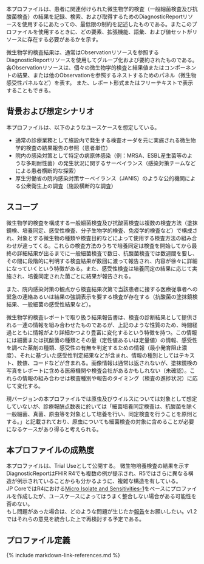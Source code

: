本プロファイルは、患者に関連付けられた微生物学的検査（一般細菌検査及び抗酸菌検査）の結果を記録、検索、および取得するためのDiagnosticReportリソースを使用するにあたっての、最低限の制約を記述したものである。またこのプロファイルを使用するときに、どの要素、拡張機能、語彙、および値セットがリソースに存在する必要があるかを示す。

微生物学的検査結果は、通常はObservationリソースを参照するDiagnosticReportリソースを使用してグループ化および要約されたものである。  
各Observationリソースは、個々の微生物学的検査と結果値またはコンポーネントの結果、または他のObservationを参照するネストするためのパネル（微生物感受性パネルなど）を表す。 また、レポート形式またはフリーテキストで表示することもできる。

## 背景および想定シナリオ

本プロファイルは、以下のようなユースケースを想定している。

 - 通常の診療業務として施設内で発生する検査オーダを元に実施される微生物学的検査の結果報告の参照（患者単位）
 - 院内の感染対策として特定の病原体感染（例：MRSA、ESBL産生菌等のような多剤耐性菌）の発生状況に関するサーベイランス（感染対策チームなどによる患者横断的な探索）
 - 厚生労働省の院内感染対策サーベイランス（JANIS）のような公的機関による公衆衛生上の調査（施設横断的な調査）


## スコープ

微生物学的検査を構成する一般細菌検査及び抗酸菌検査は複数の検査方法（塗抹鏡検、培養同定、感受性検査、分子生物学的検査、免疫学的検査など）で構成され、対象とする微生物の種類や検査目的などによって使用する検査方法の組み合わせが違ってくる。これらの検査方法のうちで培養同定は検査を開始してから最終の詳細結果が出るまでに一般細菌検査で数日、抗酸菌検査では数週間を要し、その間に段階的に判明する検査結果が数回に渡って報告され、内容が徐々に詳細になっていくという特徴がある。また、感受性検査は培養同定の結果に応じて実施され、培養同定された菌ごとに結果が報告される。

また、院内感染対策の観点から検査結果次第で当該患者に接する医療従事者への緊急の連絡あるいは結果の強調表示を要する検査が存在する（抗酸菌の塗抹鏡検結果、一般細菌の感受性結果など）。

微生物学的検査レポートで取り扱う結果報告書は、検査の診断結果として提供される一連の情報を組み合わせたものであるが、上記のような性質のため、時間経過とともに情報がより詳細かつより豊富に変化するという特徴を持つ。この情報には細菌または抗酸菌の種類とその量（定性値あるいは定量値）の情報、感受性を調べた薬剤の種類、感受性の有無を判定するための情報（最小発育阻止濃度）、それに基づいた感受性判定結果などが含まれ、情報の種別としてはテキスト、数値、コードなどが含まれる。画像情報は通常は返されないが、塗抹鏡検の写真をレポートに含める医療機関や検査会社があるかもしれない（未確認）。これらの情報の組み合わせは検査種別や報告のタイミング（検査の進捗状況）に応じて変化する。

現バージョンの本プロファイルでは原虫及びウイルスについては対象として想定していないが、診療報酬点数表に於いては「細菌培養同定検査は、抗酸菌を除く一般細菌、真菌、原虫等を対象として培養を行い、同定検査を行うことを原則とする。」と記載されており、原虫についても細菌検査の対象に含めることが必要になるケースがあり得ると考えられる。

## 本プロファイルの成熟度
本プロファイルは、Trial Useとして公開する。
微生物培養検査の結果を示すDiagnosticReportはFHIR R4でも複数の例が提示され、R5ではさらに異なる構造が例示されていることからも分かるように、複雑な構造を有している。  
JP CoreではR4における[Micro Isolate and Sensitivities-1](https://hl7.org/fhir/R4B/diagnosticreport-examples.html#10.3.7.1.1)をベースにプロファイルを作成したが、ユースケースによってはうまく整合しない場合がある可能性を否めない。  
もし問題があった場合は、どのような問題が生じたか[報告](https://github.com/jami-fhir-jp-wg/jp-core-v1x/issues)をお願いしたい。v1.2ではそれらの意見を統合した上で再検討する予定である。

## プロファイル定義

{% include markdown-link-references.md %}